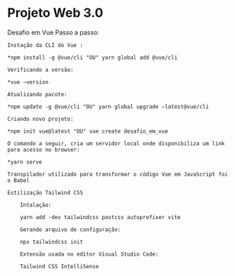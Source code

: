 # Projeto Web 3.0
 
Desafio em Vue
Passo a passo:

    Instação da CLI do Vue :

    *npm install -g @vue/cli "OU" yarn global add @vue/cli

    Verificando a versão:

    *vue –version

    Atualizando pacote:

    *npm update -g @vue/cli "OU" yarn global upgrade –latest@vue/cli

    Criando novo projeto:

    *npm init vue@latest "OU" vue create desafio_em_vue

    O comando a seguir, cria um servidor local onde disponibiliza um link para acesso no browser:

    *yarn serve

    Transpilador utilizado para transformar o código Vue em JavaScript foi o Babel

    Estilização Tailwind CSS

        Intalação:

        yarn add -dev tailwindcss postcss autoprefixer vite

        Gerando arquivo de configuração:

        npx tailwindcss init

        Extensão usada no editor Visual Studio Code:

        Tailwind CSS IntelliSense
